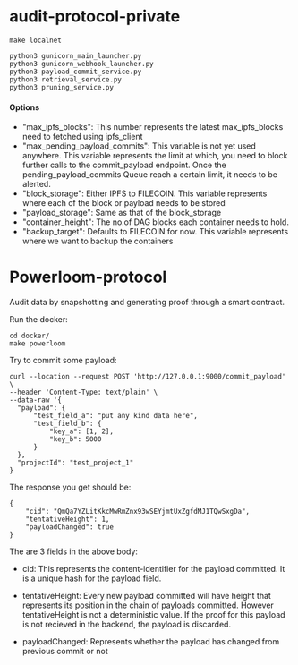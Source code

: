 # audit-protocol-private

```
make localnet

python3 gunicorn_main_launcher.py
python3 gunicorn_webhook_launcher.py
python3 payload_commit_service.py
python3 retrieval_service.py
python3 pruning_service.py

```

#### Options
- "max_ipfs_blocks": This number represents the latest max_ipfs_blocks need to fetched using ipfs_client
- "max_pending_payload_commits": This variable is not yet used anywhere. This variable represents the limit at which, 
you need to block further calls to the commit_payload endpoint. Once the pending_payload_commits Queue reach a certain 
limit, it needs to be alerted.
- "block_storage": Either IPFS to FILECOIN. This variable represents where each of the block or payload needs to be stored
- "payload_storage": Same as that of the block_storage
- "container_height": The no.of DAG blocks each container needs to hold.
- "backup_target": Defaults to FILECOIN for now. This variable represents where we want to backup the containers


# Powerloom-protocol

Audit data by snapshotting and generating proof through a smart contract. 

Run the docker:
```
cd docker/
make powerloom
```

Try to commit some payload:
```shell
curl --location --request POST 'http://127.0.0.1:9000/commit_payload' \
--header 'Content-Type: text/plain' \
--data-raw '{
  "payload": {
      "test_field_a": "put any kind data here",
      "test_field_b": {
          "key_a": [1, 2],
          "key_b": 5000
      }
  },
  "projectId": "test_project_1"
}

```
The response you get should be:
```shell
{
    "cid": "QmQa7YZLitKkcMwRmZnx93wSEYjmtUxZgfdMJ1TQwSxgDa",
    "tentativeHeight": 1,
    "payloadChanged": true
}
```

The are 3 fields in the above body:

- cid: This represents the content-identifier for the payload committed. It is a unique
hash for the payload field.
  
- tentativeHeight: Every new payload committed will have height that represents its position
in the chain of payloads committed. However tentativeHeight is not a deterministic value. If
  the proof for this payload is not recieved in the backend, the payload is discarded.
  
- payloadChanged: Represents whether the payload has changed from previous commit or not